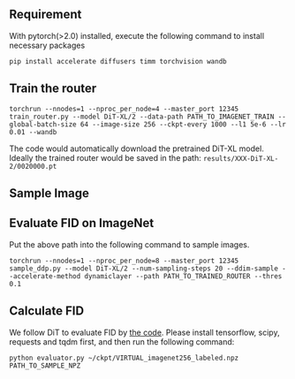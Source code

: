 

## Requirement
With pytorch(>2.0) installed, execute the following command to install necessary packages
```
pip install accelerate diffusers timm torchvision wandb
```

## Train the router
```
torchrun --nnodes=1 --nproc_per_node=4 --master_port 12345 train_router.py --model DiT-XL/2 --data-path PATH_TO_IMAGENET_TRAIN --global-batch-size 64 --image-size 256 --ckpt-every 1000 --l1 5e-6 --lr 0.01 --wandb
```
The code would automatically download the pretrained DiT-XL model. Ideally the trained router would be saved in the path: `results/XXX-DiT-XL-2/0020000.pt`


## Sample Image


## Evaluate FID on ImageNet
Put the above path into the following command to sample images.
```
torchrun --nnodes=1 --nproc_per_node=8 --master_port 12345 sample_ddp.py --model DiT-XL/2 --num-sampling-steps 20 --ddim-sample --accelerate-method dynamiclayer --path PATH_TO_TRAINED_ROUTER --thres 0.1
```

## Calculate FID
We follow DiT to evaluate FID by [the code](https://github.com/openai/guided-diffusion/tree/main/evaluations). Please install tensorflow, scipy, requests and tqdm first, and then run the following command:
```
python evaluator.py ~/ckpt/VIRTUAL_imagenet256_labeled.npz PATH_TO_SAMPLE_NPZ
```